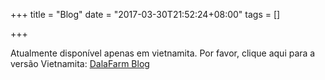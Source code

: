 +++
title = "Blog"
date = "2017-03-30T21:52:24+08:00"
tags = []

+++

Atualmente disponível apenas em vietnamita. Por favor, clique aqui para a versão Vietnamita: [DalaFarm Blog](/blog)

